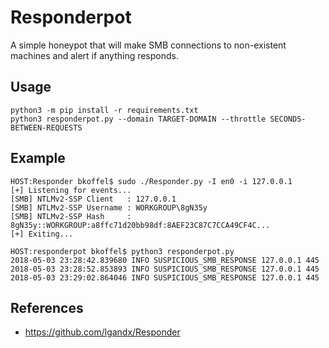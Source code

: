 # Responderpot

A simple honeypot that will make SMB connections to non-existent machines and alert if anything responds.

## Usage

```
python3 -m pip install -r requirements.txt
python3 responderpot.py --domain TARGET-DOMAIN --throttle SECONDS-BETWEEN-REQUESTS
```

## Example

```
HOST:Responder bkoffel$ sudo ./Responder.py -I en0 -i 127.0.0.1
[+] Listening for events...
[SMB] NTLMv2-SSP Client   : 127.0.0.1
[SMB] NTLMv2-SSP Username : WORKGROUP\8gN35y
[SMB] NTLMv2-SSP Hash     : 8gN35y::WORKGROUP:a8ffc71d20bb98df:8AEF23C87C7CCA49CF4C...
[+] Exiting...

HOST:responderpot bkoffel$ python3 responderpot.py 
2018-05-03 23:28:42.839680 INFO SUSPICIOUS_SMB_RESPONSE 127.0.0.1 445
2018-05-03 23:28:52.853893 INFO SUSPICIOUS_SMB_RESPONSE 127.0.0.1 445
2018-05-03 23:29:02.864046 INFO SUSPICIOUS_SMB_RESPONSE 127.0.0.1 445
```

## References

- https://github.com/lgandx/Responder
